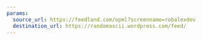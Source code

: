 ```yaml
---
params:
  source_url: https://feedland.com/opml?screenname=robalexdev
  destination_url: https://randomascii.wordpress.com/feed/
---
```

